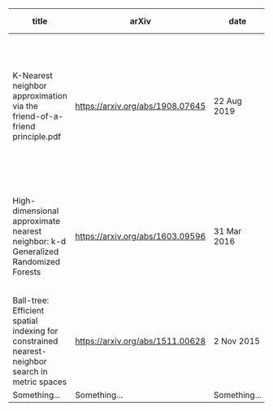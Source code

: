 | title | arXiv | date | tags | todo deadline |
| ------------- | ------------- | ------------- | ------------- | ------------- |  
| K-Nearest neighbor approximation via the friend-of-a-friend principle.pdf | https://arxiv.org/abs/1908.07645 | 22 Aug 2019 |  similarity search, nearest neighbor, ranking system, linear order, ordinal data, random graph, proximity graph, expander grap | 14 Sep 2019 |
| High-dimensional approximate nearest neighbor: k-d Generalized Randomized Forests | https://arxiv.org/abs/1603.09596 | 31 Mar 2016 | data-structure, randomized tree, space partition, geometric search, open software, practical complexity | 14 Sep 2019 |
| Ball-tree: Efficient spatial indexing for constrained nearest-neighbor search in metric spaces | https://arxiv.org/abs/1511.00628 | 2 Nov 2015 | Ball-tree, Constrained NN, Spatial indexing, Eigenvector analysis, Range search | 14 Sep 2019 |
| Something... | Something... | Something... | Something... | Something... | 